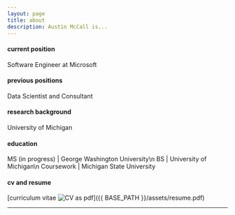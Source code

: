 ```yaml
---
layout: page
title: about
description: Austin McCall is...
---
```


#### <a name="currentposition"></a>current position
Software Engineer at Microsoft


#### <a name="previousposition"></a>previous positions
Data Scientist and Consultant


#### <a name="researchbackground"></a>research background
University of Michigan


#### <a name="education"></a>education
MS (in progress) | George Washington University\n
BS | University of Michigan\n
Coursework | Michigan State University


#### <a name="cvandresume"></a>cv and resume
[curriculum vitae ![CV as pdf](icons16/pdf-icon.png)]({{ BASE_PATH }}/assets/resume.pdf)

---




